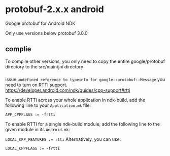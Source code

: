 # protobuf-2.x.x android


Google protobuf for Android NDK

Only use versions below protobuf 3.0.0

## complie
To compile other versions, you only need to copy the entire google/protobuf directory to the src/main/jni directory

###
issue:`undefined reference to typeinfo for google::protobuf::Message`
you need to turn on RTTI support. 
https://developer.android.com/ndk/guides/cpp-support#rtti

To enable RTTI across your whole application in ndk-build, add the following line to your `Application.mk` file:

`
APP_CPPFLAGS := -frtti
`

To enable RTTI for a single ndk-build module, add the following line to the given module in its `Android.mk`:

`
LOCAL_CPP_FEATURES := rtti
`
Alternatively, you can use:

`
LOCAL_CPPFLAGS := -frtti
`
